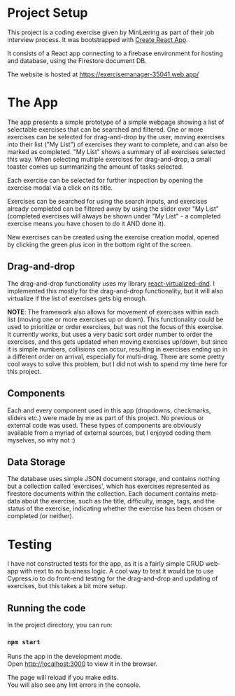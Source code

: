 # Project Setup

This project is a coding exercise given by MinLæring as part of their job interview process. It was bootstrapped with [Create React App](https://github.com/facebook/create-react-app).

It consists of a React app connecting to a firebase environment for hosting and database, using the Firestore document DB.

The website is hosted at https://exercisemanager-35041.web.app/

# The App

The app presents a simple prototype of a simple webpage showing a list of selectable exercises that can be searched and filtered. One or more exercises can be selected for drag-and-drop by the user, moving exercises into their list ("My List") of exercises they want to complete, and can also be marked as completed. "My List" shows a summary of all exercises selected this way. When selecting multiple exercises for drag-and-drop, a small toaster comes up summarizing the amount of tasks selected.

Each exercise can be selected for further inspection by opening the exercise modal via a click on its title.

Exercises can be searched for using the search inputs, and exercises already completed can be filtered away by using the slider over "My List" (completed exercises will always be shown under "My List" - a completed exercise means you have chosen to do it AND done it).

New exercises can be created using the exercise creation modal, opened by clicking the green plus icon in the bottom right of the screen.

## Drag-and-drop

The drag-and-drop functionality uses my library [react-virtualized-dnd](https://www.npmjs.com/package/react-virtualized-dnd). I implemented this mostly for the drag-and-drop functionality, but it will also virtualize if the list of exercises gets big enough.

**NOTE**: The framework also allows for movement of exercises within each list (moving one or more exercises up or down). This functionality could be used to prioritize or order exercises, but was not the focus of this exercise. It currently works, but uses a very basic sort order number to order the exercises, and this gets updated when moving exercises up/down, but since it is simple numbers, collisions can occur, resulting in exercises ending up in a different order on arrival, especially for multi-drag. There are some pretty cool ways to solve this problem, but I did not wish to spend my time here for this project.

## Components

Each and every component used in this app (dropdowns, checkmarks, sliders etc.) were made by me as part of this project. No previous or external code was used.
These types of components are obviously available from a myriad of external sources, but I enjoyed coding them myselves, so why not :)

## Data Storage

The database uses simple JSON document storage, and contains nothing but a collection called 'exercises', which has exercises represented as firestore documents within the collection.
Each document contains meta-data about the exercise, such as the title, difficulty, image, tags, and the status of the exercise, indicating whether the exercise has been chosen or completed (or neither).

# Testing

I have not constructed tests for the app, as it is a fairly simple CRUD web-app with next to no business logic. A cool way to test it would be to use Cypress.io to do front-end testing for the drag-and-drop and updating of exercises, but this takes a bit more setup.

## Running the code

In the project directory, you can run:

### `npm start`

Runs the app in the development mode.\
Open [http://localhost:3000](http://localhost:3000) to view it in the browser.

The page will reload if you make edits.\
You will also see any lint errors in the console.
